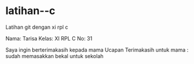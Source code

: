 # latihan--c
Latihan git dengan xi rpl c

Nama: Tarisa
Kelas: XI RPL C
No: 31

Saya ingin berterimakasih kepada mama
Ucapan Terimakasih untuk mama : sudah memasakkan bekal untuk sekolah